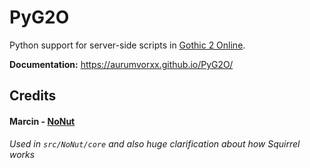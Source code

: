 # PyG2O

Python support for server-side scripts in [Gothic 2 Online](https://gothic-online.com.pl/).
 
**Documentation:** https://aurumvorxx.github.io/PyG2O/


## Credits

#### Marcin - [NoNut](https://gitlab.com/g2o/modules/dependencies/nonut.git)
*Used in ``src/NoNut/core`` and also huge clarification about how Squirrel works*